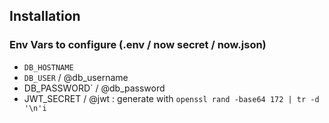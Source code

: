 ## Installation

### Env Vars to configure (.env / now secret / now.json)

+ `DB_HOSTNAME`
+ `DB_USER` / @db_username
+ DB_PASSWORD` / @db_password
+ JWT_SECRET / @jwt : generate with `openssl rand -base64 172 | tr -d '\n'i`

